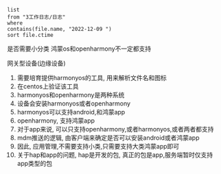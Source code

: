 ```dataview
list
from "3工作日志/日志"
where
contains(file.name, "2022-12-09 ")
sort file.ctime
```

是否需要小分类
鸿蒙os和openharmony不一定都支持

网关型设备(边缘设备)


1. 需要培育提供harmonyos的工具, 用来解析文件名和图标
2. 在centos上验证该工具
3. harmonyos和openharmony是两种系统
4. 设备会安装harmonyos或者openharmony
5. harmonyos可以支持android,和鸿蒙app
6. openharmony, 支持鸿蒙app
7. 对于app来说, 可以只支持openharmony,或者harmonyos,或者两者都支持
8. mdm推送的逻辑, 由客户端来确定是否可以安装android或者鸿蒙app
9. 因此, 应用管理,不需要支持小类,只需要支持大类鸿蒙app即可
10. 关于hap和app的问题, hap是开发的包, 真正的包是app,服务端暂时仅支持app类型的包
